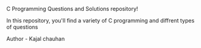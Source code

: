 C Programming Questions and Solutions repository!  <br>

In this repository, you'll find a variety of C programming and diffrent types of questions

Author - Kajal chauhan
